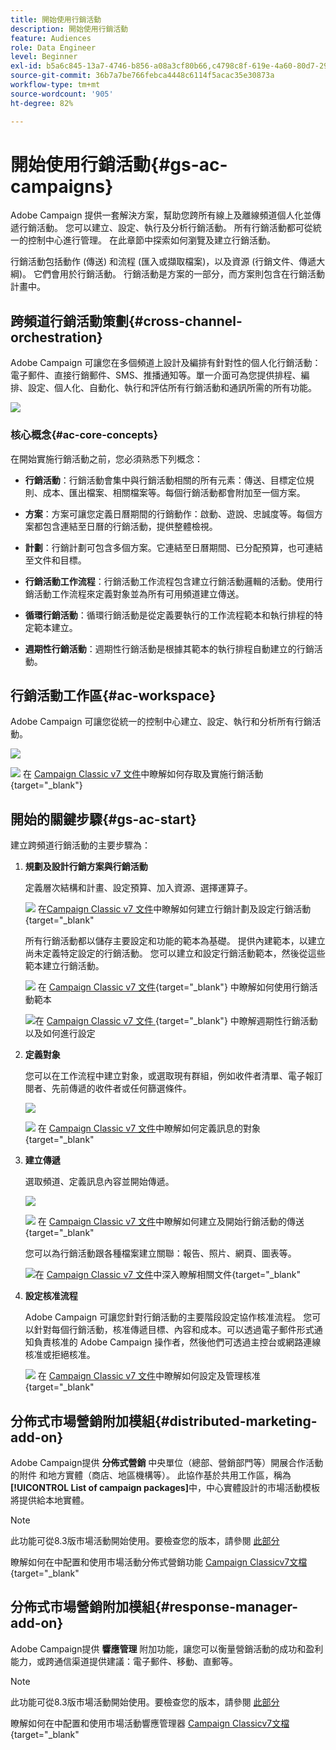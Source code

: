 ```yaml
---
title: 開始使用行銷活動
description: 開始使用行銷活動
feature: Audiences
role: Data Engineer
level: Beginner
exl-id: b5a6c845-13a7-4746-b856-a08a3cf80b66,c4798c8f-619e-4a60-80d7-29b9e4c61168
source-git-commit: 36b7a7be766febca4448c6114f5acac35e30873a
workflow-type: tm+mt
source-wordcount: '905'
ht-degree: 82%

---
```


# 開始使用行銷活動{#gs-ac-campaigns}

Adobe Campaign 提供一套解決方案，幫助您跨所有線上及離線頻道個人化並傳遞行銷活動。 您可以建立、設定、執行及分析行銷活動。 所有行銷活動都可從統一的控制中心進行管理。 在此章節中探索如何瀏覽及建立行銷活動。

行銷活動包括動作 (傳送) 和流程 (匯入或擷取檔案)，以及資源 (行銷文件、傳遞大綱)。 它們會用於行銷活動。 行銷活動是方案的一部分，而方案則包含在行銷活動計畫中。

## 跨頻道行銷活動策劃{#cross-channel-orchestration}

Adobe Campaign 可讓您在多個頻道上設計及編排有針對性的個人化行銷活動：電子郵件、直接行銷郵件、SMS、推播通知等。單一介面可為您提供排程、編排、設定、個人化、自動化、執行和評估所有行銷活動和通訊所需的所有功能。

![](assets/campaign-tab.png)

### 核心概念{#ac-core-concepts}

在開始實施行銷活動之前，您必須熟悉下列概念：

* **行銷活動**：行銷活動會集中與行銷活動相關的所有元素：傳送、目標定位規則、成本、匯出檔案、相關檔案等。每個行銷活動都會附加至一個方案。

* **方案**：方案可讓您定義日曆期間的行銷動作：啟動、遊說、忠誠度等。每個方案都包含連結至日曆的行銷活動，提供整體檢視。

* **計劃**：行銷計劃可包含多個方案。它連結至日曆期間、已分配預算，也可連結至文件和目標。

* **行銷活動工作流程**：行銷活動工作流程包含建立行銷活動邏輯的活動。使用行銷活動工作流程來定義對象並為所有可用頻道建立傳送。

* **循環行銷活動**：循環行銷活動是從定義要執行的工作流程範本和執行排程的特定範本建立。

* **週期性行銷活動**：週期性行銷活動是根據其範本的執行排程自動建立的行銷活動。

## 行銷活動工作區{#ac-workspace}

Adobe Campaign 可讓您從統一的控制中心建立、設定、執行和分析所有行銷活動。

![](assets/calendar.png)

![](../assets/do-not-localize/book.png) 在 [Campaign Classic v7 文件](https://experienceleague.adobe.com/docs/campaign-classic/using/orchestrating-campaigns/about-marketing-campaigns/accessing-marketing-campaigns.html?lang=zh-Hant#orchestrating-campaigns)中瞭解如何存取及實施行銷活動{target=&quot;_blank&quot;}


## 開始的關鍵步驟{#gs-ac-start}

建立跨頻道行銷活動的主要步驟為：

1. **規劃及設計行銷方案與行銷活動**

   定義層次結構和計畫、設定預算、加入資源、選擇運算子。

   ![](../assets/do-not-localize/book.png) 在[Campaign Classic v7 文件](https://experienceleague.adobe.com/docs/campaign-classic/using/orchestrating-campaigns/orchestrate-campaigns/setting-up-marketing-campaigns.html?lang=zh-Hant#creating-plan-and-program-hierarchy)中瞭解如何建立行銷計劃及設定行銷活動{target=&quot;_blank&quot;

   所有行銷活動都以儲存主要設定和功能的範本為基礎。 提供內建範本，以建立尚未定義特定設定的行銷活動。 您可以建立和設定行銷活動範本，然後從這些範本建立行銷活動。

   ![](../assets/do-not-localize/book.png) 在 [Campaign Classic v7 文件](https://experienceleague.adobe.com/docs/campaign-classic/using/orchestrating-campaigns/orchestrate-campaigns/marketing-campaign-templates.html?lang=zh-Hant#orchestrating-campaigns){target=&quot;_blank&quot;} 中瞭解如何使用行銷活動範本

   ![](../assets/do-not-localize/book.png)在 [Campaign Classic v7 文件 ](https://experienceleague.adobe.com/docs/campaign-classic/using/orchestrating-campaigns/orchestrate-campaigns/setting-up-marketing-campaigns.html?lang=zh-Hant#recurring-and-periodic-campaigns){target=&quot;_blank&quot;} 中瞭解週期性行銷活動以及如何進行設定

1. **定義對象**

   您可以在工作流程中建立對象，或選取現有群組，例如收件者清單、電子報訂閱者、先前傳遞的收件者或任何篩選條件。

   ![](assets/campaign-wf.png)

   ![](../assets/do-not-localize/book.png) 在 [Campaign Classic v7 文件](https://experienceleague.adobe.com/docs/campaign-classic/using/orchestrating-campaigns/orchestrate-campaigns/marketing-campaign-target.html?lang=zh-Hant#orchestrating-campaigns)中瞭解如何定義訊息的對象{target=&quot;_blank&quot;

1. **建立傳遞**

   選取頻道、定義訊息內容並開始傳遞。

   ![](assets/campaign-dashboard.png)

   ![](../assets/do-not-localize/book.png) 在 [Campaign Classic v7 文件](https://experienceleague.adobe.com/docs/campaign-classic/using/orchestrating-campaigns/orchestrate-campaigns/marketing-campaign-deliveries.html?lang=zh-Hant#creating-deliveries)中瞭解如何建立及開始行銷活動的傳送{target=&quot;_blank&quot;

   您可以為行銷活動跟各種檔案建立關聯：報告、照片、網頁、圖表等。

   ![](../assets/do-not-localize/book.png)在 [Campaign Classic v7 文件](https://experienceleague.adobe.com/docs/campaign-classic/using/orchestrating-campaigns/orchestrate-campaigns/marketing-campaign-assets.html?lang=zh-Hant#adding-documents)中深入瞭解相關文件{target=&quot;_blank&quot;

1. **設定核准流程**

   Adobe Campaign 可讓您針對行銷活動的主要階段設定協作核准流程。 您可以針對每個行銷活動，核准傳遞目標、內容和成本。可以透過電子郵件形式通知負責核准的 Adobe Campaign 操作者，然後他們可透過主控台或網路連線核准或拒絕核准。

   ![](../assets/do-not-localize/book.png) 在 [Campaign Classic v7 文件](https://experienceleague.adobe.com/docs/campaign-classic/using/orchestrating-campaigns/orchestrate-campaigns/marketing-campaign-approval.html?lang=zh-Hant#orchestrating-campaigns)中瞭解如何設定及管理核准{target=&quot;_blank&quot;


## 分佈式市場營銷附加模組{#distributed-marketing-add-on}

Adobe Campaign提供 **分佈式營銷** 中央單位（總部、營銷部門等）開展合作活動的附件 和地方實體（商店、地區機構等）。 此協作基於共用工作區，稱為 **[!UICONTROL List of campaign packages]**&#x200B;中，中心實體設計的市場活動模板將提供給本地實體。

>[!NOTE]
>
>此功能可從8.3版市場活動開始使用。要檢查您的版本，請參閱 [此部分](compatibility-matrix.md#how-to-check-your-campaign-version-and-buildversion)

[](../assets/do-not-localize/book.png) 瞭解如何在中配置和使用市場活動分佈式營銷功能 [Campaign Classicv7文檔](https://experienceleague.adobe.com/docs/campaign-classic/using/distributed-marketing/about-distributed-marketing.html){target=&quot;_blank&quot;

## 分佈式市場營銷附加模組{#response-manager-add-on}

Adobe Campaign提供 **響應管理** 附加功能，讓您可以衡量營銷活動的成功和盈利能力，或跨通信渠道提供建議：電子郵件、移動、直郵等。

>[!NOTE]
>
>此功能可從8.3版市場活動開始使用。要檢查您的版本，請參閱 [此部分](compatibility-matrix.md#how-to-check-your-campaign-version-and-buildversion)

[](../assets/do-not-localize/book.png) 瞭解如何在中配置和使用市場活動響應管理器 [Campaign Classicv7文檔](https://experienceleague.adobe.com/docs/campaign-classic/using/response-manager/about-response-manager.html){target=&quot;_blank&quot;

